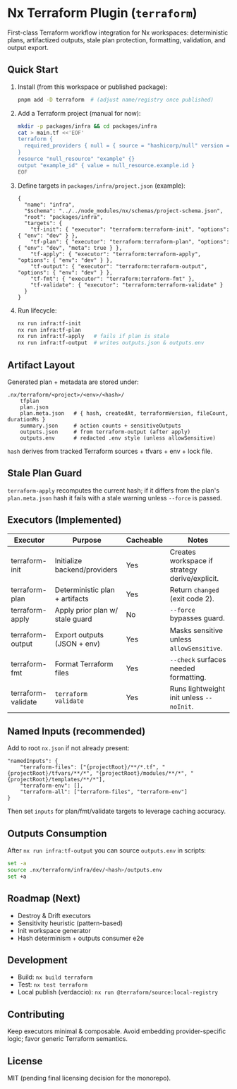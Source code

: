 # Nx Terraform Plugin (`terraform`)

First-class Terraform workflow integration for Nx workspaces: deterministic plans, artifactized outputs, stale plan protection, formatting, validation, and output export.

## Quick Start

1. Install (from this workspace or published package):
   ```bash
   pnpm add -D terraform  # (adjust name/registry once published)
   ```
2. Add a Terraform project (manual for now):
   ```bash
   mkdir -p packages/infra && cd packages/infra
   cat > main.tf <<'EOF'
   terraform {
   	 required_providers { null = { source = "hashicorp/null" version = ">= 3.0.0" } }
   }
   resource "null_resource" "example" {}
   output "example_id" { value = null_resource.example.id }
   EOF
   ```
3. Define targets in `packages/infra/project.json` (example):
   ```jsonc
   {
     "name": "infra",
     "$schema": "../../node_modules/nx/schemas/project-schema.json",
     "root": "packages/infra",
     "targets": {
       "tf-init": { "executor": "terraform:terraform-init", "options": { "env": "dev" } },
       "tf-plan": { "executor": "terraform:terraform-plan", "options": { "env": "dev", "meta": true } },
       "tf-apply": { "executor": "terraform:terraform-apply", "options": { "env": "dev" } },
       "tf-output": { "executor": "terraform:terraform-output", "options": { "env": "dev" } },
       "tf-fmt": { "executor": "terraform:terraform-fmt" },
       "tf-validate": { "executor": "terraform:terraform-validate" }
     }
   }
   ```
4. Run lifecycle:
   ```bash
   nx run infra:tf-init
   nx run infra:tf-plan
   nx run infra:tf-apply   # fails if plan is stale
   nx run infra:tf-output  # writes outputs.json & outputs.env
   ```

## Artifact Layout

Generated plan + metadata are stored under:

```
.nx/terraform/<project>/<env>/<hash>/
	tfplan
	plan.json
	plan.meta.json   # { hash, createdAt, terraformVersion, fileCount, durationMs }
	summary.json     # action counts + sensitiveOutputs
	outputs.json     # from terraform-output (after apply)
	outputs.env      # redacted .env style (unless allowSensitive)
```

`hash` derives from tracked Terraform sources + tfvars + env + lock file.

## Stale Plan Guard

`terraform-apply` recomputes the current hash; if it differs from the plan's `plan.meta.json` hash it fails with a stale warning unless `--force` is passed.

## Executors (Implemented)

| Executor           | Purpose                         | Cacheable | Notes                                          |
| ------------------ | ------------------------------- | --------- | ---------------------------------------------- |
| terraform-init     | Initialize backend/providers    | Yes       | Creates workspace if strategy derive/explicit. |
| terraform-plan     | Deterministic plan + artifacts  | Yes       | Return `changed` (exit code 2).                |
| terraform-apply    | Apply prior plan w/ stale guard | No        | `--force` bypasses guard.                      |
| terraform-output   | Export outputs (JSON + env)     | Yes       | Masks sensitive unless `allowSensitive`.       |
| terraform-fmt      | Format Terraform files          | Yes       | `--check` surfaces needed formatting.          |
| terraform-validate | `terraform validate`            | Yes       | Runs lightweight init unless `--noInit`.       |

## Named Inputs (recommended)

Add to root `nx.json` if not already present:

```jsonc
"namedInputs": {
	"terraform-files": ["{projectRoot}/**/*.tf", "{projectRoot}/tfvars/**/*", "{projectRoot}/modules/**/*", "{projectRoot}/templates/**/*"],
	"terraform-env": [],
	"terraform-all": ["terraform-files", "terraform-env"]
}
```

Then set `inputs` for plan/fmt/validate targets to leverage caching accuracy.

## Outputs Consumption

After `nx run infra:tf-output` you can source `outputs.env` in scripts:

```bash
set -a
source .nx/terraform/infra/dev/<hash>/outputs.env
set +a
```

## Roadmap (Next)

- Destroy & Drift executors
- Sensitivity heuristic (pattern-based)
- Init workspace generator
- Hash determinism + outputs consumer e2e

## Development

- Build: `nx build terraform`
- Test: `nx test terraform`
- Local publish (verdaccio): `nx run @terraform/source:local-registry`

## Contributing

Keep executors minimal & composable. Avoid embedding provider-specific logic; favor generic Terraform semantics.

## License

MIT (pending final licensing decision for the monorepo).
